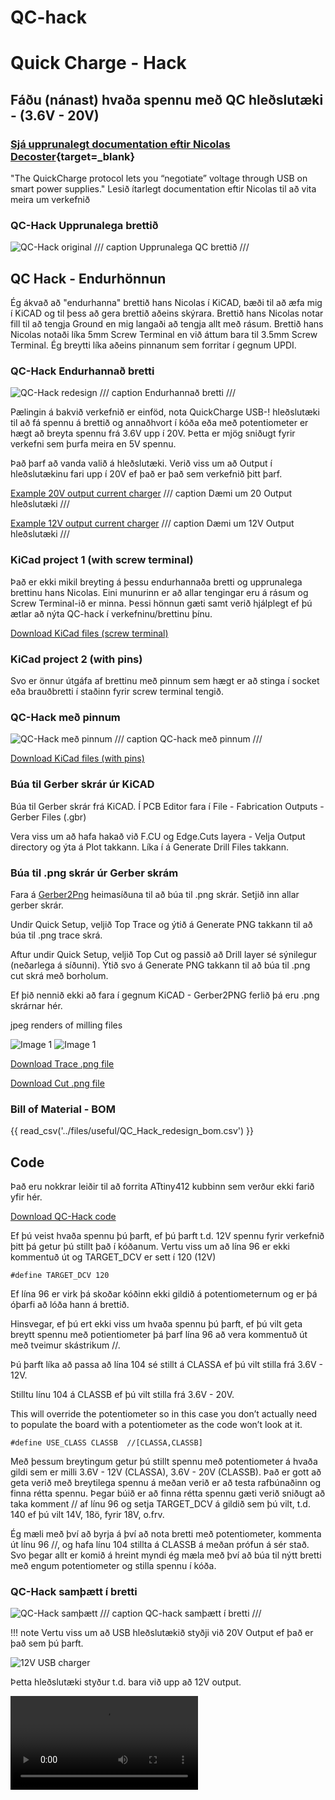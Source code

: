 # QC-hack

# Quick Charge - Hack

## Fáðu (nánast) hvaða spennu með QC hleðslutæki - (3.6V - 20V)

### [Sjá upprunalegt documentation eftir Nicolas Decoster](https://fabacademy.org/2018/labs/fablabulb/students/nicolas-decoster/alumnus/projects/qc/){target=_blank}

"The QuickCharge protocol lets you “negotiate” voltage through USB on smart power supplies."
Lesið ítarlegt documentation eftir Nicolas til að vita meira um verkefnið

### QC-Hack Upprunalega brettið
![QC-Hack original](../assets/img/qcHack/QC_Hack_Board_original.jpg)
/// caption
Upprunalega QC brettið
///

## QC Hack - Endurhönnun

Ég ákvað að "endurhanna" brettið hans Nicolas í KiCAD, bæði til að æfa mig í KiCAD og til þess að gera brettið aðeins skýrara. Brettið hans Nicolas notar fill til að tengja Ground en mig langaði að tengja allt með rásum. Brettið hans Nicolas notaði líka 5mm Screw Terminal en við áttum bara til 3.5mm Screw Terminal. Ég breytti líka aðeins pinnanum sem forritar í gegnum UPDI.

### QC-Hack Endurhannað bretti
![QC-Hack redesign](../assets/img/qcHack/QC_Hack_Board.jpg)
/// caption
Endurhannað bretti
///

Pælingin á bakvið verkefnið er einföd, nota QuickCharge USB-! hleðslutæki til að fá spennu á brettið og annaðhvort í kóða eða með potentiometer er hægt að breyta spennu frá 3.6V upp í 20V. Þetta er mjög sniðugt fyrir verkefni sem þurfa meira en 5V spennu.

Það þarf að vanda valið á hleðslutæki. Verið viss um að Output í hleðslutækinu fari upp í 20V ef það er það sem verkefnið þitt þarf.

[Example 20V output current charger](https://nedis.com/en-us/product/computer-and-mobile/power-supply/usb-chargers/550783985/wall-charger-65-w-gan-pd30-18w-pd30-20w-pd30-27w-pd30-36w-pd30-45w-pd30-60w-pd30-65w-qc30-quick-charge-feature-30-325-a-number-of-outputs-3-usb-a-2x-usb-c-automatic-voltage-selection-black)
/// caption
Dæmi um 20 Output hleðslutæki
///

[Example 12V output current charger](https://nedis.com/en-us/product/computer-and-mobile/power-supply/usb-chargers/550732027/wall-charger-18-w-quick-charge-feature-15-20-30-a-number-of-outputs-1-usb-a-no-cable-included-automatic-voltage-selection-black)
/// caption
Dæmi um 12V Output hleðslutæki
///

### KiCad project 1 (with screw terminal)

Það er ekki mikil breyting á þessu endurhannaða bretti og upprunalega brettinu hans Nicolas. Eini munurinn er að allar tengingar eru á rásum og Screw Terminal-ið er minna. Þessi hönnun gæti samt verið hjálplegt ef þú ætlar að nýta QC-hack í verkefninu/brettinu þínu.

[Download KiCad files (screw terminal)](../assets/files/qcHack/QC-Hack_reDesign.zip)

### KiCad project 2 (with pins)

Svo er önnur útgáfa af brettinu með pinnum sem hægt er að stinga í socket eða brauðbretti í staðinn fyrir screw terminal tengið.

### QC-Hack með pinnum
![QC-Hack með pinnum](../assets/img/qcHack/qcHackWithPins.jpg)
/// caption
QC-hack með pinnum
///

[Download KiCad files (with pins)](../assets/files/qcHack/QC_Hack_wPins.zip)

### Búa til Gerber skrár úr KiCAD

Búa til Gerber skrár frá KiCAD. Í PCB Editor fara í File - Fabrication Outputs - Gerber Files (.gbr)

Vera viss um að hafa hakað við F.CU og Edge.Cuts layera - Velja Output directory og ýta á Plot takkann. Líka í á Generate Drill Files takkann.

### Búa til .png skrár úr Gerber skrám

Fara á [Gerber2Png](https://gerber2png.fablabkerala.in/) heimasíðuna til að búa til .png skrár. Setjið inn allar gerber skrár.

Undir Quick Setup, veljið Top Trace og ýtið á Generate PNG takkann til að búa til .png trace skrá.

Aftur undir Quick Setup, veljið Top Cut og passið að Drill layer sé sýnilegur (neðarlega á síðunni). Ýtið svo á Generate PNG takkann til að búa til .png cut skrá með borholum.

Ef þið nennið ekki að fara í gegnum KiCAD - Gerber2PNG ferlið þá eru .png skrárnar hér.

jpeg renders of milling files
<div class="three-images">
    <img src="../assets/img/qcHack/QC_Hack_Trace_JPEG.jpg" alt="Image 1" class="two-image-size">
    <img src="../assets/img/qcHack/QC_Hack_Cut_JPEG.jpg" alt="Image 1" class="two-image-size">
</div>

[Download Trace .png file](../files/useful/QC_Hack_redesign_trace.png) 

[Download Cut .png file](../files/useful/QC_Hack_redesign_cut.png) 

### Bill of Material - BOM

{{ read_csv('../files/useful/QC_Hack_redesign_bom.csv') }}

## Code

Það eru nokkrar leiðir til að forrita ATtiny412 kubbinn sem verður ekki farið yfir hér.

[Download QC-Hack code](../assets/files/qcHack/qc.ino)

Ef þú veist hvaða spennu þú þarft, ef þú þarft t.d. 12V spennu fyrir verkefnið þitt þá getur þú stillt það í kóðanum.
Vertu viss um að lína 96 er ekki kommentuð út og TARGET_DCV er sett í 120 (12V)

```c+++
#define TARGET_DCV 120
```

Ef lína 96 er virk þá skoðar kóðinn ekki gildið á potentiometernum og er þá óþarfi að lóða hann á brettið.

Hinsvegar, ef þú ert ekki viss um hvaða spennu þú þarft, ef þú vilt geta breytt spennu með potientiometer þá þarf lína 96 að vera kommentuð út með tveimur skástrikum //.

Þú þarft líka að passa að lína 104 sé stillt á CLASSA ef þú vilt stilla frá 3.6V - 12V.

Stilltu línu 104 á CLASSB ef þú vilt stilla frá 3.6V - 20V.

This will override the potentiometer so in this case you don’t actually need to populate the board with a potentiometer as the code won’t look at it.

```c+++
#define USE_CLASS CLASSB  //[CLASSA,CLASSB]
```

Með þessum breytingum getur þú stillt spennu með potentiometer á hvaða gildi sem er milli 3.6V - 12V (CLASSA), 3.6V - 20V (CLASSB). Það er gott að geta verið með breytilega spennu á meðan verið er að testa rafbúnaðinn og finna rétta spennu. Þegar búið er að finna rétta spennu gæti verið sniðugt að taka komment // af línu 96 og setja TARGET_DCV á gildið sem þú vilt, t.d. 140 ef þú vilt 14V, 18ö, fyrir 18V, o.frv.

Ég mæli með því að byrja á því að nota bretti með potentiometer, kommenta út línu 96 //, og hafa línu 104 stillta á CLASSB á meðan prófun á sér stað. Svo þegar allt er komið á hreint myndi ég mæla með því að búa til nýtt bretti með engum potentiometer og stilla spennu í kóða.

### QC-Hack samþætt í bretti
![QC-Hack samþætt](../assets/img/qcHack/qcHackIntegrated.jpg)
/// caption
QC-hack samþætt í bretti
///


!!! note
    Vertu viss um að USB hleðslutækið styðji við 20V Output ef það er það sem þú þarft.

![12V USB charger](../assets/img/qcHack/USB_12V_charger.jpg)

Þetta hleðslutæki styður t.d. bara við upp að 12V output.

![type:video](../assets/videos/QC_multimeter.mp4)